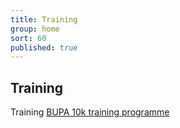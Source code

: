 ```yaml
---
title: Training
group: home
sort: 60
published: true
---
```


## Training

Training
[BUPA 10k training programme](http://www.bupa.co.uk/health-information/directory/r/running-programme-10km)